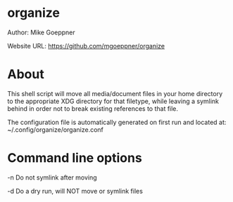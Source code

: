 organize
================================================================================

Author:            Mike Goeppner

Website URL:       https://github.com/mgoeppner/organize

About
================================================================================

This shell script will move all media/document files in your home directory to the appropriate XDG directory for that filetype, while leaving a symlink behind in order not to break existing references to that file.

The configuration file is automatically generated on first run and located at:
~/.config/organize/organize.conf

Command line options
================================================================================

-n                Do not symlink after moving

-d                Do a dry run, will NOT move or symlink files
